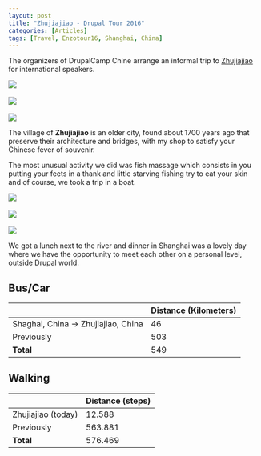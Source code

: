 ```yaml
---
layout: post
title: "Zhujiajiao - Drupal Tour 2016"
categories: [Articles]
tags: [Travel, Enzotour16, Shanghai, China]
---
```

The organizers of DrupalCamp Chine arrange an informal trip to [Zhujiajiao](https://en.wikipedia.org/wiki/Zhujiajiao) for international speakers.

<img style="margin-right: 20px;" src="{{site.url }}/assets/img/zhujiajia1.jpg"/>
<br/><br/>
<img style="margin-right: 20px;" src="{{site.url }}/assets/img/zhujiajia2.jpg"/>
<br/><br/>
<img style="margin-right: 20px;" src="{{site.url }}/assets/img/zhujiajia3.jpg"/>

The village of **Zhujiajiao** is an older city, found about 1700 years ago that preserve their architecture and bridges, with my shop to satisfy your Chinese fever of souvenir.

The most unusual activity we did was fish massage which consists in you putting your feets in a thank and little starving fishing try to eat your skin and of course, we took a trip in a boat.

<img style="margin-right: 20px;" src="{{site.url }}/assets/img/fish-massge-1.jpg"/>
<br/><br/>
<img style="margin-right: 20px;" src="{{site.url }}/assets/img/fish-massge-2.jpg"/>
<br/><br/>
<img style="margin-right: 20px;" src="{{site.url }}/assets/img/boat-trip.jpg"/>

We got a lunch next to the river and dinner in Shanghai was a lovely day where we have the opportunity to meet each other on a personal level, outside Drupal world.

## Bus/Car
|  | Distance (Kilometers) |
|---|---|
| Shaghai, China &#8594; Zhujiajiao, China |  46    |
| Previously  | 503 |
| **Total**  | 549 |

## Walking
|  | Distance (steps) |
|---|---|
| Zhujiajiao (today) |  12.588 |
| Previously  | 563.881 |
| **Total**  | 576.469 | 